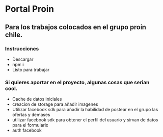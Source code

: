 # Portal Proin
## Para los trabajos colocados en el grupo proin chile.

### Instrucciones
- Descargar
- npm i
- Listo para trabajar


### Si quieres aportar en el proyecto, algunas cosas que serian cool.
- Cache de datos iniciales
- creacion de storage para añadir imagenes
- Utilizar facebook sdk para añadir la habilidad de postear en el grupo las ofertas y demases
- utilizar facebook sdk para obtener el perfil del usuario y sirvan de datos para el formulario
- auth facebook

